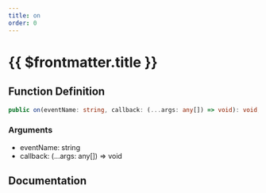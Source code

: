 ```yaml
---
title: on
order: 0
---
```


# {{ $frontmatter.title }}

## Function Definition

```ts
public on(eventName: string, callback: (...args: any[]) => void): void;
```

### Arguments

* eventName: string
* callback: (...args: any[]) =\> void

## Documentation

<!--@include: ./parts/on.md-->
